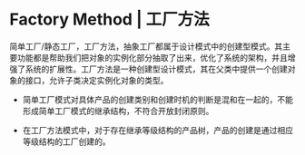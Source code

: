 # Factory Method | 工厂方法

简单工厂/静态工厂，工厂方法，抽象工厂都属于设计模式中的创建型模式。其主要功能都是帮助我们把对象的实例化部分抽取了出来，优化了系统的架构，并且增强了系统的扩展性。工厂方法是一种创建型设计模式，其在父类中提供一个创建对象的接口，允许子类决定实例化对象的类型。

- 简单工厂模式对具体产品的创建类别和创建时机的判断是混和在一起的，不能形成简单工厂模式的继承结构，不符合开放封闭原则。

- 在工厂方法模式中，对于存在继承等级结构的产品树，产品的创建是通过相应等级结构的工厂创建的。
